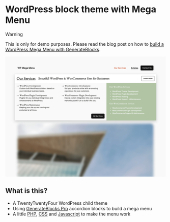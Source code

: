 # WordPress block theme with Mega Menu

>[!WARNING]
> This is only for demo purposes. Please read the blog post on how to [build a WordPress Mega Menu with GenerateBlocks](https://silvanhagen.com/writing/wordpress-mega-menu-blocks).

![WordPress block based mega menu screenshot](https://github.com/neverything/ttf-wp-mega-menu/blob/main/screenshot.png?raw=true)

## What is this?
- A TwentyTwentyFour WordPress child theme
- Using [GenerateBlocks Pro](https://generatepress.com/blocks/?ref=1810) accordion blocks to build a mega menu
- A little [PHP](https://github.com/neverything/ttf-wp-mega-menu/blob/main/functions.php), [CSS]([url](https://github.com/neverything/ttf-wp-mega-menu/blob/main/style.css)) and [Javascript](https://github.com/neverything/ttf-wp-mega-menu/blob/main/functions.js) to make the menu work
